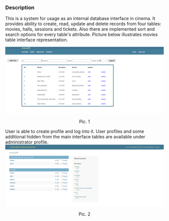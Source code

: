 ### Description
This is a system for usage as an internal database interface in cinema. It provides ability to create, read, update and delete records from four tables: movies, halls,
sessions and tickets. Also there are implemented sort and search options for every table's attribute. Picture below illustrates movies table interface representation.


<img src="illustrations/movies table.png">
<p align="center"> Pic. 1 </p>


  User is able to create profile and log into it. User profiles and some additional hidden from the main interface tables are available under administrator profile.
<img src="illustrations/admin.png">
<p align="center"> Pic. 2 </p>
